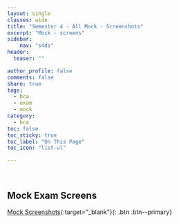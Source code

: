 ```yaml
---
layout: single
classes: wide
title: "Semester 4 - All Mock - Screenshots"
excerpt: "Mock - screens"
sidebar:
    nav: "s4ds"
header:
  teaser: ""

author_profile: false
comments: false
share: true
tags:
  - bca
  - exam
  - mock
category:
  - bca
toc: false
toc_sticky: true
toc_label: "On This Page"
toc_icon: "list-ul"

---
```





<br>



## Mock Exam Screens
[Mock Screenshots](https://www.dropbox.com/scl/fo/3vwtyfonh7lghbas3q33m/h?rlkey=thq7kougil6ib8eprmlqyhptx&dl=0){:target="_blank"}{: .btn .btn--primary}


